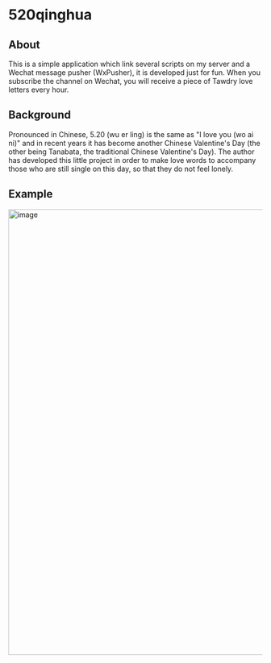 # 520qinghua
## About
This is a simple application which link several scripts on my server and a Wechat message pusher (WxPusher), it is developed just for fun.
When you subscribe the channel on Wechat, you will receive a piece of Tawdry love letters every hour.
## Background
Pronounced in Chinese, 5.20 (wu er ling) is the same as "I love you (wo ai ni)" and in recent years it has become another Chinese Valentine's Day (the other being Tanabata, the traditional Chinese Valentine's Day).
The author has developed this little project in order to make love words to accompany those who are still single on this day, so that they do not feel lonely.
## Example
<img width="884" alt="image" src="https://user-images.githubusercontent.com/48053038/169556353-3fba69e4-93e0-4c64-9e05-cfe598217010.png">
